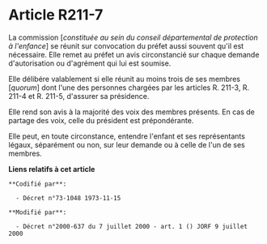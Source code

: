 # Article R211-7

La commission [*constituée au sein du conseil départemental de protection à l'enfance*] se réunit sur convocation du préfet
aussi souvent qu'il est nécessaire. Elle remet au préfet un avis circonstancié sur chaque demande d'autorisation ou
d'agrément qui lui est soumise.

Elle délibére valablement si elle réunit au moins trois de ses membres [*quorum*] dont l'une des personnes chargées par les
articles R. 211-3, R. 211-4 et R. 211-5, d'assurer sa présidence.

Elle rend son avis à la majorité des voix des membres présents. En cas de partage des voix, celle du président est
prépondérante.

Elle peut, en toute circonstance, entendre l'enfant et ses représentants légaux, séparément ou non, sur leur demande ou à
celle de l'un de ses membres.

**Liens relatifs à cet article**

	**Codifié par**:

	  - Décret n°73-1048 1973-11-15

	**Modifié par**:

	  - Décret n°2000-637 du 7 juillet 2000 - art. 1 () JORF 9 juillet 2000
